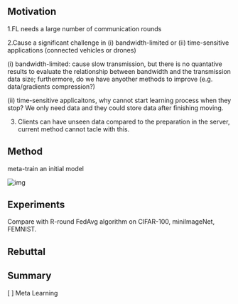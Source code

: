 ## Motivation

1.FL needs a large number of communication rounds

2.Cause a significant challenge in (i) bandwidth-limited or (ii) time-sensitive applications (connected vehicles or drones)

(i) bandwidth-limited: cause slow transmission, but there is no quantative results to evaluate the relationship between bandwidth and the transmission data size; furthermore, do we have anyother methods to improve (e.g. data/gradients compression?)

(ii) time-sensitive applicaitons, why cannot start learning process when they stop? We only need data and they could store data after finishing moving.



3. Clients can have unseen data compared to the preparation in the server, current method cannot tacle with this.

## Method

meta-train an initial model 

![img](https://pic4.zhimg.com/80/v2-23b952fb974edeffa4e28d0065440227_720w.jpg)





## Experiments



Compare with R-round FedAvg algorithm on CIFAR-100, miniImageNet, FEMNIST. 



## Rebuttal



## Summary

[  ]  Meta Learning









